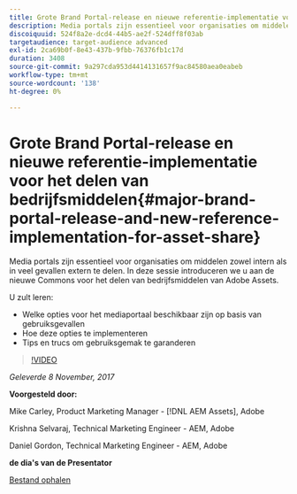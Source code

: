 ```yaml
---
title: Grote Brand Portal-release en nieuwe referentie-implementatie voor het delen van bedrijfsmiddelen
description: Media portals zijn essentieel voor organisaties om middelen zowel intern als in veel gevallen extern te delen. In deze sessie introduceren we u aan de nieuwe Commons voor het delen van bedrijfsmiddelen van Adobe Assets.
discoiquuid: 524f8a2e-dcd4-44b5-ae2f-524dff8f03ab
targetaudience: target-audience advanced
exl-id: 2ca69b0f-8e43-437b-9fbb-76376fb1c17d
duration: 3408
source-git-commit: 9a297cda953d4414131657f9ac84580aea0eabeb
workflow-type: tm+mt
source-wordcount: '138'
ht-degree: 0%

---
```


# Grote Brand Portal-release en nieuwe referentie-implementatie voor het delen van bedrijfsmiddelen{#major-brand-portal-release-and-new-reference-implementation-for-asset-share}

Media portals zijn essentieel voor organisaties om middelen zowel intern als in veel gevallen extern te delen. In deze sessie introduceren we u aan de nieuwe Commons voor het delen van bedrijfsmiddelen van Adobe Assets.

U zult leren:

* Welke opties voor het mediaportaal beschikbaar zijn op basis van gebruiksgevallen
* Hoe deze opties te implementeren
* Tips en trucs om gebruiksgemak te garanderen

>[!VIDEO](https://video.tv.adobe.com/v/20730/?quality=9)

*Geleverde 8 November, 2017*

**Voorgesteld door:**

Mike Carley, Product Marketing Manager - [!DNL AEM Assets], Adobe

Krishna Selvaraj, Technical Marketing Engineer - AEM, Adobe

Daniel Gordon, Technical Marketing Engineer - AEM, Adobe

**de dia&#39;s van de Presentator**

[Bestand ophalen](assets/gems+bp-asset+share+nov+8+17+.pdf)
<!--
[Get back to the Overview](https://helpx.adobe.com/nl/experience-manager/kt/eseminars/gems/aem-index.html)
-->
